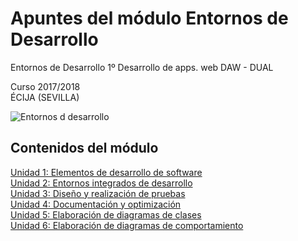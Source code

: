 # Apuntes del módulo Entornos de Desarrollo
Entornos de Desarrollo 1º Desarrollo de apps. web DAW - DUAL

Curso 2017/2018  
ÉCIJA (SEVILLA)

![Entornos d desarrollo](http://www.dosbit.com/images/2012/08/XCode-Logo-e1346304158284.jpg)


## Contenidos del módulo

[Unidad 1: Elementos de desarrollo de software](1.ELEMENTOS.md)  
[Unidad 2: Entornos integrados de desarrollo](2.ENTORNOS.md)  
[Unidad 3: Diseño y realización de pruebas](3.PRUEBAS.md)  
[Unidad 4: Documentación y optimización](4.DOCUMENTACION.md)  
[Unidad 5: Elaboración de diagramas de clases](5.DIAGRAMAS_CLASES.md)  
[Unidad 6: Elaboración de diagramas de comportamiento](6.DIAGRAMAS_COMPORTAMIENTO.md)  
